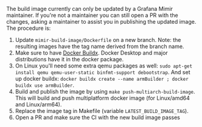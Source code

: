 The build image currently can only be updated by a Grafana Mimir maintainer. If you're not a maintainer you can still open a PR with the changes, asking a maintainer to assist you in publishing the updated image. The procedure is:

1. Update `mimir-build-image/Dockerfile` on a new branch. Note: the resulting images have the tag name derived from the branch name.
2. Make sure to have [Docker Buildx](https://docs.docker.com/buildx/working-with-buildx/). Docker Desktop and major distributions have it in the docker package.
3. On Linux you'll need some extra qemu packages as well: `sudo apt-get install qemu qemu-user-static binfmt-support debootstrap`. And set up docker buildx: `docker buildx create --name armBuilder ; docker buildx use armBuilder`.
4. Build and publish the image by using `make push-multiarch-build-image`. This will build and push multiplatform docker image (for Linux/amd64 and Linux/arm64).
5. Replace the image tag in Makefile (variable `LATEST_BUILD_IMAGE_TAG`).
6. Open a PR and make sure the CI with the new build image passes

